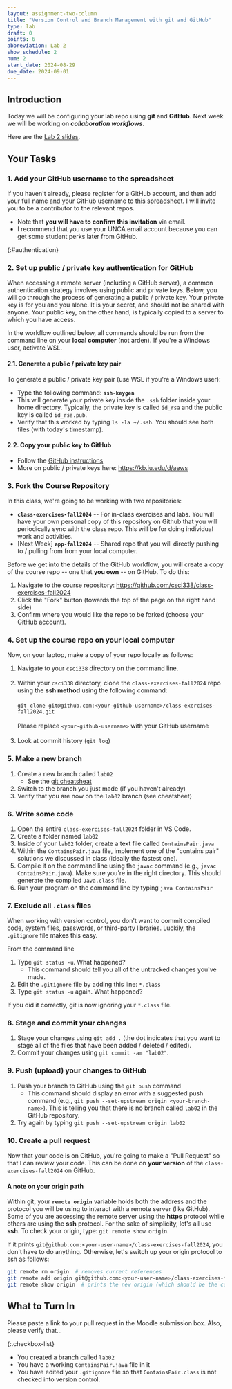 ```yaml
---
layout: assignment-two-column
title: "Version Control and Branch Management with git and GitHub"
type: lab
draft: 0
points: 6
abbreviation: Lab 2
show_schedule: 2
num: 2
start_date: 2024-08-29
due_date: 2024-09-01
---
```


## Introduction
Today we will be configuring your lab repo using **git** and **GitHub**. Next week we will be working on ***collaboration workflows***.

Here are the <a href="https://docs.google.com/presentation/d/11HyT_sktBgkhoM2_LgQ3cHB68YZj_AZZ/edit?usp=sharing&ouid=113376576186080604800&rtpof=true&sd=true" target="_blank">Lab 2 slides</a>.


## Your Tasks

### 1. Add your GitHub username to the spreadsheet
If you haven't already, please register for a GitHub account, and then add your full name and your GitHub username to <a href="https://docs.google.com/spreadsheets/d/1CZ0PcwqBflEvliUh_Wc4hH648teQb4Q3q3gIXBBLKfM/edit?gid=0#gid=0" target="_blank">this spreadsheet</a>. I will invite you to be a contributor to the relevant repos.
* Note that **you will have to confirm this invitation** via email.
* I recommend that you use your UNCA email account because you can get some student perks later from GitHub.

{:#authentication}
### 2. Set up public / private key authentication for GitHub
When accessing a remote server (including a GitHub server), a common authentication strategy involves using public and private keys. Below, you will go through the process of generating a public / private key. Your private key is for you and you alone. It is your secret, and should not be shared with anyone. Your public key, on the other hand, is typically copied to a server to which you have access.

In the workflow outlined below, all commands should be run from the command line on your  **local computer** (not arden). If you're a Windows user, activate WSL.

#### 2.1. Generate a public / private key pair
To generate a public / private key pair (use WSL if you're a Windows user):

* Type the following command: **`ssh-keygen`**
* This will generate your private key inside the `.ssh` folder inside your home directory. Typically, the private key is  called `id_rsa` and the public key is called `id_rsa.pub`.
* Verify that this worked by typing `ls -la ~/.ssh`. You should see both files (with today's timestamp).

#### 2.2. Copy your public key to GitHub
* Follow the <a href="https://docs.github.com/en/authentication/connecting-to-github-with-ssh/adding-a-new-ssh-key-to-your-github-account" target="_blank">GitHub instructions</a>
* More on public / private keys here: <a href="https://kb.iu.edu/d/aews" target="_blank">https://kb.iu.edu/d/aews</a>

### 3. Fork the Course Repository
In this class, we're going to be working with two repositories:
* **`class-exercises-fall2024`** -- For in-class exercises and labs. You will have your own personal copy of this repository on Github that you will periodically sync with the class repo. This will be for doing individual work and activities.
* [Next Week] **`app-fall2024`** -- Shared repo that you will directly pushing to / pulling from from your local computer.

Before we get into the details of the GitHub workflow, you will create a copy of the course repo -- one that **you own** -- on GitHub. To do this:
1. Navigate to the course repository: <a href="https://github.com/csci338/class-exercises-fall2024" target="_blank">https://github.com/csci338/class-exercises-fall2024</a>
1. Click the "Fork" button (towards the top of the page on the right hand side)
1. Confirm where you would like the repo to be forked (choose your GitHub account). 


### 4. Set up the course repo on your local computer
Now, on your laptop, make a copy of your repo locally as follows:

1. Navigate to your `csci338` directory on the command line.<br><br>
1. Within your `csci338` directory, clone the `class-exercises-fall2024` repo using the **ssh method** using the following command:<br><br>`git clone git@github.com:<your-github-username>/class-exercises-fall2024.git`<br><br>Please replace `<your-github-username>` with your GitHub username<br><br>
1. Look at commit history (`git log`)

### 5. Make a new branch
1. Create a new branch called `lab02`
    * See the <a href="/fall2024/resources/github">git cheatsheat</a>
1. Switch to the branch you just made (if you haven't already)
1. Verify that you are now on the `lab02` branch (see cheatsheet)


### 6. Write some code
1. Open the entire `class-exercises-fall2024` folder in VS Code.
1. Create a folder named `lab02`
1. Inside of your `lab02` folder, create a text file called `ContainsPair.java`
1. Within the `ContainsPair.java` file, implement one of the "contains pair" solutions we discussed in class (ideally the fastest one).
1. Compile it on the command line using the `javac` command (e.g., `javac ContainsPair.java`). Make sure you're in the right directory. This should generate the compiled `Java.class` file.
1. Run your program on the command line by typing `java ContainsPair`

### 7. Exclude all `.class` files
When working with version control, you don't want to commit compiled code, system files, passwords, or third-party libraries. Luckily, the `.gitignore` file makes this easy.

From the command line
1. Type `git status -u`. What happened?
    * This command should tell you all of the untracked changes you've made.
1. Edit the `.gitignore` file by adding this line: `*.class`
1. Type `git status -u` again. What happened?

If you did it correctly, git is now ignoring your `*.class` file.

### 8. Stage and commit your changes
1. Stage your changes using `git add .` (the dot indicates that you want to stage all of the files that have been added / deleted / edited).
1. Commit your changes using `git commit -am "lab02"`.

### 9. Push (upload) your changes to GitHub
1. Push your branch to GitHub using the `git push` command
    * This command should display an error with a suggested push command (e.g., `git push --set-upstream origin <your-branch-name>`). This is telling you that there is no branch called `lab02` in the GitHub repository.
1. Try again by typing `git push --set-upstream origin lab02`


### 10. Create a pull request
Now that your code is on GitHub, you're going to make a "Pull Request" so that I can review your code. This can be done on **your version** of the `class-exercises-fall2024` on GitHub.

#### A note on your origin path
Within git, your **`remote origin`** variable holds both the address and the protocol you will be using to interact with a remote server (like GitHub). Some of you are accessing the remote server using the **https** protocol while others are using the **ssh** protocol. For the sake of simplicity, let's all use **ssh**. To check your origin, type: `git remote show origin`.

If it prints `git@github.com:<your-user-name>/class-exercises-fall2024`, you don't have to do anything. Otherwise, let's switch up your origin protocol to ssh as follows:

```bash
git remote rm origin  # removes current references
git remote add origin git@github.com:<your-user-name>/class-exercises-fall2024.git  # adds new reference
git remote show origin  # prints the new origin (which should be the correct one).
```

## What to Turn In
Please paste a link to your pull request in the Moodle submission box. Also, please verify that...

{:.checkbox-list}
* You created a branch called `lab02`
* You have a working `ContainsPair.java` file in it
* You have edited your `.gitignore` file so that `ContainsPair.class` is not checked into version control.